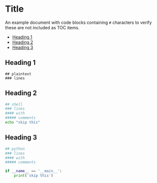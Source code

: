 # Title
An example document with code blocks containing `#` characters to verify these are not included as TOC items.

<!---mdtoc begin--->
* [Heading 1](#heading-1)
* [Heading 2](#heading-2)
* [Heading 3](#heading-3)
<!---mdtoc end--->
## Heading 1

```
## plaintext
### lines
```

## Heading 2

```sh
## shell
### lines
#### with
##### comments
echo "skip this"
```

## Heading 3

```python
## python
### lines
#### with
##### comments

if __name__ == '__main__':
    print('skip this')
```

